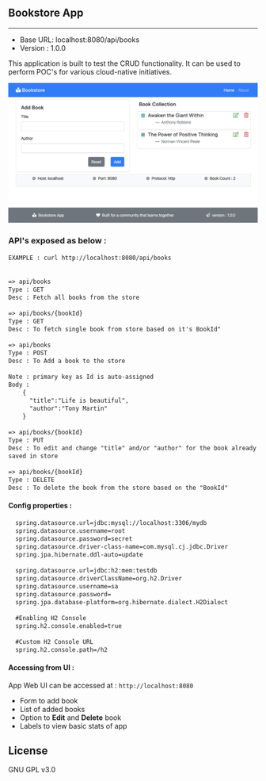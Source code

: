 
## Bookstore App
-----------------

- Base URL: localhost:8080/api/books
- Version : 1.0.0

This application is built to test the CRUD functionality. It can be used to perform POC's for various cloud-native initiatives.

<img src="src/main/resources/static/img/bookstore-app.png" alt="bookstore-app" width="600"/>


### API's exposed as below :


    EXAMPLE : curl http://localhost:8080/api/books
    
    
    => api/books
    Type : GET
    Desc : Fetch all books from the store
    
    => api/books/{bookId}
    Type : GET
    Desc : To fetch single book from store based on it's BookId"
    
    => api/books
    Type : POST
    Desc : To Add a book to the store
    
    Note : primary key as Id is auto-assigned
    Body : 
	    {
		  "title":"Life is beautiful", 
		  "author":"Tony Martin"
		}
		
    => api/books/{bookId}
    Type : PUT
    Desc : To edit and change "title" and/or "author" for the book already saved in store
    
    => api/books/{bookId}
    Type : DELETE
    Desc : To delete the book from the store based on the "BookId"
       
#### Config properties :

``` 
  spring.datasource.url=jdbc:mysql://localhost:3306/mydb
  spring.datasource.username=root
  spring.datasource.password=secret
  spring.datasource.driver-class-name=com.mysql.cj.jdbc.Driver
  spring.jpa.hibernate.ddl-auto=update
 
  spring.datasource.url=jdbc:h2:mem:testdb
  spring.datasource.driverClassName=org.h2.Driver
  spring.datasource.username=sa
  spring.datasource.password=
  spring.jpa.database-platform=org.hibernate.dialect.H2Dialect
  
  #Enabling H2 Console
  spring.h2.console.enabled=true
 
  #Custom H2 Console URL
  spring.h2.console.path=/h2
```

#### Accessing from UI :
App Web UI can be accessed at : `http://localhost:8080`
- Form to add book
- List of added books
- Option to **Edit** and **Delete** book
- Labels to view basic stats of app


## License
GNU GPL v3.0


